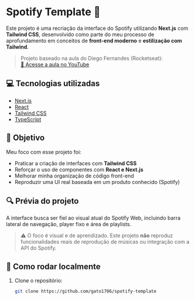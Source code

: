 # Spotify Template 🎵

Este projeto é uma recriação da interface do Spotify utilizando **Next.js** com **Tailwind CSS**, desenvolvido como parte do meu processo de aprofundamento em conceitos de **front-end moderno** e **estilização com Tailwind**.

> Projeto baseado na aula do Diego Fernandes (Rocketseat):  
> [🔗 Acesse a aula no YouTube](https://youtu.be/YVI-q3idGiM?si=EakeoarHI0yKfqyb)

## 💻 Tecnologias utilizadas

- [Next.js](https://nextjs.org/)
- [React](https://reactjs.org/)
- [Tailwind CSS](https://tailwindcss.com/)
- [TypeScript](https://www.typescriptlang.org/)

## 🎯 Objetivo

Meu foco com esse projeto foi:

- Praticar a criação de interfaces com **Tailwind CSS**
- Reforçar o uso de componentes com **React e Next.js**
- Melhorar minha organização de código front-end
- Reproduzir uma UI real baseada em um produto conhecido (Spotify)

## 🔍 Prévia do projeto

A interface busca ser fiel ao visual atual do Spotify Web, incluindo barra lateral de navegação, player fixo e área de playlists.

> ⚠️ O foco é visual e de aprendizado. Este projeto **não** reproduz funcionalidades reais de reprodução de músicas ou integração com a API do Spotify.

## 🚀 Como rodar localmente

1. Clone o repositório:
   ```bash
   git clone https://github.com/gato1706/spotify-template

